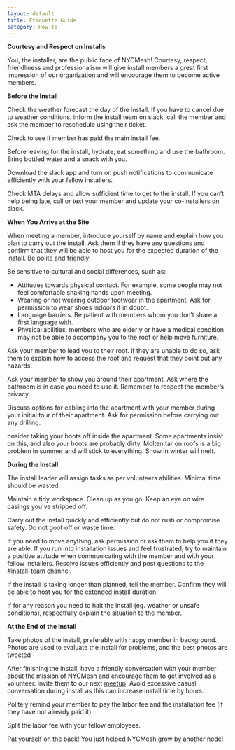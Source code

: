 ```yaml
---
layout: default
title: Etiquette Guide
category: How to
---
```


**Courtesy and Respect on Installs**

You, the installer, are the public face of NYCMesh! Courtesy, respect, friendliness and
professionalism will give install members a great first impression of our organization and
will encourage them to become active members.

**Before the Install**

Check the weather forecast the day of the install. If you have to cancel due to weather
conditions, inform the install team on slack, call the member and ask the member to
reschedule using their ticket.

Check to see if member has paid the main install fee.

Before leaving for the install, hydrate, eat something and use the bathroom. Bring bottled
water and a snack with you.

Download the slack app and turn on push notifications to communicate efficiently with your
fellow installers.

Check MTA delays and allow sufficient time to get to the install. If you can’t help being
late, call or text your member and update your co-installers on slack.

**When You Arrive at the Site**

When meeting a member, introduce yourself by name and explain how you plan to carry out
the install. Ask them if they have any questions and confirm that they will be able to
host you for the expected duration of the install. Be polite and friendly!

Be sensitive to cultural and social differences, such as:
* Attitudes towards physical contact. For example, some people may not feel comfortable
shaking hands upon meeting.
* Wearing or not wearing outdoor footwear in the apartment. Ask for permission to wear
shoes indoors if in doubt.
* Language barriers. Be patient with members whom you don’t share a first language with.
* Physical abilities. members who are elderly or have a medical condition may not be
able to accompany you to the roof or help move furniture.

Ask your member to lead you to their roof. If they are unable to do so, ask them to
explain how to access the roof and request that they point out any hazards.

Ask your member to show you around their apartment. Ask where the bathroom is in case you need to use it. Remember to respect the member’s privacy.

Discuss options for cabling into the apartment with your member during your initial tour
of their apartment. Ask for permission before carrying out any drilling.

onsider taking your boots off inside the apartment. Some apartments insist on this, and also your boots are probably dirty. Molten tar on roofs is a big problem in summer and will stick to everything. Snow in winter will melt.

**During the Install**

The install leader will assign tasks as per volunteers abilities. Minimal time should be wasted.

Maintain a tidy workspace. Clean up as you go. Keep an eye on wire casings you've stripped
off.

Carry out the install quickly and efficiently but do not rush or compromise safety. Do not goof off or waste time.

If you need to move anything, ask permission or ask them to help you if they are able. 
If you run into installation issues and feel frustrated, try to maintain a positive
attitude when communicating with the member and with your fellow installers. Resolve issues efficiently and post questions to the #install-team channel.

If the install is taking longer than planned, tell the member. Confirm they will be able to host you for the extended install duration.

If for any reason you need to halt the install (eg. weather or unsafe conditions), respectfully explain the situation to the member.

**At the End of the Install**

Take photos of the install, preferably with happy member in background. Photos are used to evaluate the install for problems, and the best photos are tweeted

After finishing the install, have a friendly conversation with your member about the mission of NYCMesh and encourage them to get involved as a volunteer. Invite them to our next
[meetup](https://www.meetup.com/nycmesh/). Avoid excessive casual conversation during install as this can increase install time by hours.


Politely remind your member to pay the labor fee and the installation fee (if they have
not already paid it).

Split the labor fee with your fellow employees.

Pat yourself on the back! You just helped NYCMesh grow by another node!

